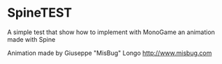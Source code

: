 # SpineTEST
A simple test that show how to implement with MonoGame an animation made with Spine

Animation made by Giuseppe "MisBug" Longo
http://www.misbug.com
